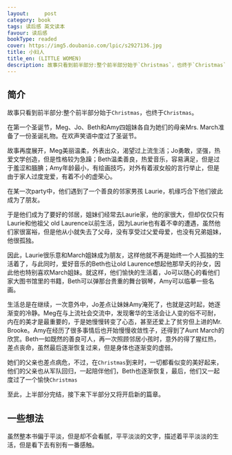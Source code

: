 ```yaml
---
layout:     post
category: book
tags: 读后感 英文读本
favour: 读后感
bookType: readed
cover: https://img5.doubanio.com/lpic/s2927136.jpg
title: 小妇人
title_en: (LITTLE WOMEN)
description: 故事只看到前半部分:整个前半部分始于`Christmas`，也终于`Christmas`。在第一个圣诞节，Meg、Jo、Beth和Amy四姐妹各自为她们的母亲Mrs. March准备了一份圣诞礼物。在欢声笑语中度过了圣诞节。故事再度展开，Meg美丽温柔，外表出众，渴望过上流生活；Jo勇敢，坚强，热爱文学创造，但是性格较为急躁；Beth温柔善良，热爱音乐，容易满足，但是过于羞涩和腼腆；Amy年龄最小，有绘画技巧，对外有着淑女般的言行举止，但是由于家人过度宠爱，有着不小的虚荣心。
---
```


## 简介
故事只看到前半部分:整个前半部分始于`Christmas`，也终于`Christmas`。

在第一个圣诞节，Meg、Jo、Beth和Amy四姐妹各自为她们的母亲Mrs. March准备了一份圣诞礼物。在欢声笑语中度过了圣诞节。

故事再度展开，Meg美丽温柔，外表出众，渴望过上流生活；Jo勇敢，坚强，热爱文学创造，但是性格较为急躁；Beth温柔善良，热爱音乐，容易满足，但是过于羞涩和腼腆；Amy年龄最小，有绘画技巧，对外有着淑女般的言行举止，但是由于家人过度宠爱，有着不小的虚荣心。

在某一次party中，他们遇到了一个善良的邻家男孩 Laurie，机缘巧合下他们彼此成为了朋友。

于是他们成为了要好的邻居，姐妹们经常去Laurie家，他的家很大，但却仅仅只有Laurie和他祖父 old Laurence以前生活，因为Laurie也有着不幸的遭遇，虽然他们家很富裕，但是他从小就失去了父母，没有享受过父爱母爱，也没有兄弟姐妹，他很孤独。

因此，Laurie很乐意和March姐妹成为朋友，这样他就不再是始终一个人孤独的生活着了，与此同时，爱好音乐的Beth也让old Laurence想起他那早夭的孙女，因此他也特别喜欢March姐妹。就这样，他们愉快的生活着，Jo可以随心的看他们家大图书馆里的书籍，Beth可以弹那台贵重的舞台钢琴，Amy可以临摹一些名画。

生活总是在继续，一次意外中，Jo差点让妹妹Amy淹死了，也就是这时起，她逐渐变的冷静。Meg在与上流社会交流中，发现奢华的生活会让人变的俗不可耐，内在的美才是最重要的，于是她慢慢转变了心态，甚至还爱上了贫穷但上进的Mr. Brooke。Amy在经历了很多事情后也开始慢慢收敛性子，还得到了Aunt March的欣赏。Beth一如既然的善良可人，再一次照顾邻居小孩时，意外的得了猩红热，差点丧命，虽然最后逐渐恢复过来，但是身体也逐渐变的虚弱。

她们的父亲也差点病危，不过，在`Christmas`到来时，一切都看似变的美好起来，他们的父亲也从军队回归，一起陪伴他们，Beth也逐渐恢复，最后，他们又一起度过了一个愉快`Christmas`

至此，上半部分完结，接下来下半部分又将开启新的篇章。


## 一些想法
虽然整本书偏于平淡，但是却不会看腻，平平淡淡的文字，描述着平平淡淡的生活，但是看下去有别有一番感触。
